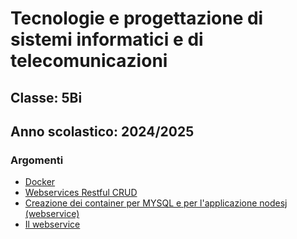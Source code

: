 # Tecnologie e progettazione di sistemi informatici e di telecomunicazioni

## Classe: 5Bi

## Anno scolastico: 2024/2025

### Argomenti
- [Docker](./DOCKER.md)
- [Webservices Restful CRUD](./WEBSERVICES.md)
- [Creazione dei container per MYSQL e per l'applicazione nodesj (webservice)](./CONTAINER.md)
- [Il webservice](./APPLICAZIONE.md)